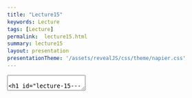```yaml
---
title: "Lecture15"
keywords: Lecture
tags: [Lecture]
permalink:  lecture15.html
summary: lecture15
layout: presentation
presentationTheme: '/assets/revealJS/css/theme/napier.css' 
---
```

<section data-markdown data-separator="^\n---\n$" data-separator-vertical="^\n--\n$">
<textarea data-template>

# Lecture 15 - State Machines
### SET09121 - Games Engineering

<br><br>
Babis Koniaris
<br>


School of Computing. Edinburgh Napier University


---

# Recommended Reading



- Artificial Intelligence for Games. Second Edition. Millington and
    Funge (2009).


 ![image](assets/images/ai_book.jpg)


---

## Review - State and State Machines


---

# Review - State Diagrams

- State modelling is one of most important aspect of computing!
    - Software development (object/component state).
    - AI (state machines).
    - Networking (protocol and hardware development).
    - Software verification (state-space search).
- Understanding and modelling application state is one of the most important skills and tasks you can do.
- State modelling also provides dynamic behaviour.


---

# Review - State Diagrams


![image](assets/images/state_diagram.png) <!-- .element width="85%"  -->


---

# Review - State Design Pattern

- The state design pattern allows us to encapsulate an object's state within another object.
- We can switch the state object at any time during runtime - changing the behaviour of the object.
- For example the ghosts in PacMan change behaviour.
- Different behaviours are programmed in different objects - the ghost simply calls the state class when it updates.


 ![image](assets/images/state.png)


---

# Review - AI Techniques

- There are numerous usable AI techniques applicable to games development.
    - Classical, deterministic techniques - popular.
    - Academic, non-deterministic techniques - useful in some areas.
- Different techniques accomplish different aspects of game behaviour.
    - Movement.
    - Decision making.
    - Strategy.
    - Learning.
- Today we will look at the basics of decisions via state machines.


---

# Example - Batman: Arkham Asylum

<iframe width="1400" height="800" src="https://www.youtube.com/embed/hNs-orQHaKU" frameborder="0" allow="accelerometer; autoplay; encrypted-media; gyroscope; picture-in-picture" allowfullscreen></iframe>


---

# What are State Machines?

- A state machine is a technique of describing and modelling the state (e.g. behaviour, control, etc.) of a system in a mathematical manner.
- The system is modelled with a number of states and the transitions between these states.
    - The idea of a graph of states can come into play here - remember our description of a graph last week.
- Finite number of states &rarr; Finite State Machine (FSM)


---

# State Machines for AI
- Let us return to the guard concept we presented last week.
- We will take a simple view so we can just focus on state.
- The guard has some basic actions:
    - The guard patrols between point A and point B.
    - If the guard is shot at, the guard will stop patrolling, engage the player, and fire back.
    - If the guard loses sight of the player, the guard will return to patrolling between point A and point B.
    - If the guard is hit, the guard will fall onto the ground and die.



---

# State Machines for AI 

![image](assets/images/simple_state_guard.png) <!-- .element width="100%"  -->


---

# State Machines for AI 

![image](assets/images/sanctum_chart.png) <!-- .element width="100%"  -->


---

# Example - Maze Solving 

![image](assets/images/maze.png) <!-- .element width="100%"  -->


---

# Example - Maze Solving

- To solve a maze we can use a particular trick.
    - This only works if the maze has no shortcuts
- The basic algorithm is:
    - Walk forward from the entrance until you hit a wall.
    - Turn left.
    - Now keep your right hand on a wall at all times.
    - You will eventually reach the other exit.
        - Although it will not necessarily be the fastest route.


---

# Example - Maze Solving 


![image](assets/images/maze_solve.png) <!-- .element width="85%"  -->


---

# State Machines in Our Game Engine

- We will be implementing a basic, reusable state machine behaviour in our game engine.
    - We want reusable so that it is simple for us to extend functionality if required.
- We have already identified the state design pattern as a likely candidate for implementation of state machine behaviour.
- What we need to do is implement this pattern in a manner that works in our game engine.


---

# State Pattern in Our Engine

![image](assets/images/game_state_pattern.png) <!-- .element width="90%"  -->


---

# `State` Interface

- The `State` interface only defines one method:
    - `Execute`
- This method executes the behaviour associated with that state upon the owner of the state.
    - So the state needs to be told the entity to work on.
    - Allows simple state reuse if this is desired.


 ![image](assets/images/state_interface.png)


---

# `StateMachineComponent` Class

- The `StateMachineComponent` is a `Component` that we can attach to an `Entity`.
- The class also follows the manager pattern - it contains and manages a collection of states.
- The core difference is that `Update` does not apply to all states, just the current state.


 ![image](assets/images/state_machine.png)


---

# `Update`

- `Update` is where the main functionality of the state machine occurs.
- It is just one line of code:
    - Execute the current state.
- We call `ChangeState` to change the current state.
- We call `Update` to execute the current state.
- Although simple, the key work we have done is separate out and encapsulated the different object behaviours.


---

# Decomposing State Machines

- If a model has two or more properties it is worthwhile looking to see if they are independent.
- If the properties are independent, it simplifies the logic to separate them into different state machines.
    - You can do this - just have two `StateMachineComponent`s attached to an `Entity`.
- For example:
    - A ranger wanders in the wilderness.
    - If the ranger is hungry, the ranger eats.
    - If it is night, the ranger lights a torch to see.


---

# Decomposing State Machines


![image](assets/images/ranger_all_states.png) <!-- .element width="65%"  -->


![image](assets/images/ranger_decomposed_states.png) <!-- .element width="65%"  -->



---

# Comments on State Machines

- FSMs are simple to use and understand.
    - Advantageous in lots of circumstances.
    - If you require degrees of intensity or "fuzziness" you will require a different AI technique.
- FSMs are difficult to modify once in place.
    - Small changes usually affect the entire FSM.
    - You will generally need to rethink and rewrite your FSM code.


---

# State Machines for Game Control

- We can extend our state machine implementation to work as a game controller.
    - All you need is an update and render for state, and call these when in the main game's relevant method.
- This allows you to trivially implement game screens:
    - Menu.
    - Main gameplay.
    - etc.
- The main game only calls update and draw on these elements of the game based on the state.
- This is effectively what the scene management system is doing.


---

## Summary


---

# Summary

- We've taken a broad look at state machines and how they work.
- We have also taken a look at how we will implement them in our game engine.
- Really, the ideas here will be more understandable when you implement the system and play around with the functionality.
- This can be used to underpin much of the AI behaviour we will look at - much like steering behaviours.
